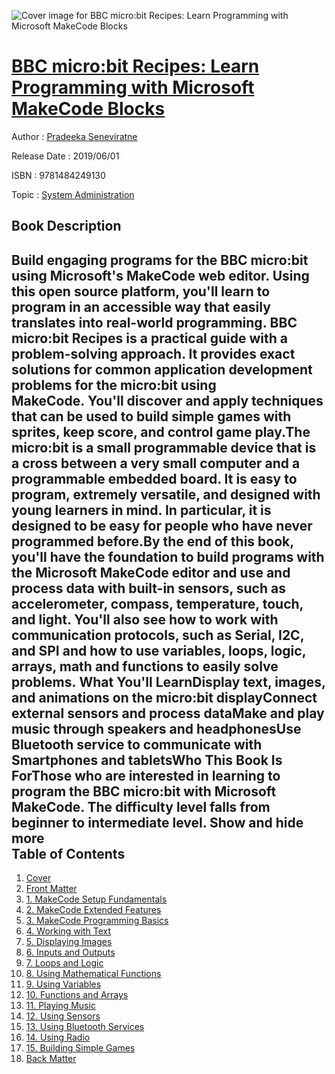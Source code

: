 ![Cover image for BBC micro:bit Recipes: Learn Programming with Microsoft MakeCode Blocks](https://imgdetail.ebookreading.net/cover/cover/20200215/EB9781484249130.jpg)

[BBC micro:bit Recipes: Learn Programming with Microsoft MakeCode Blocks](https://ebookreading.net/view/book/BBC+micro%3Abit+Recipes%3A+Learn+Programming+with+Microsoft+MakeCode+Blocks-EB9781484249130_1.html "BBC micro:bit Recipes: Learn Programming with Microsoft MakeCode Blocks")
====================================================================================================================

Author : [Pradeeka Seneviratne](https://ebookreading.net/search/author/Pradeeka+Seneviratne)

Release Date : 2019/06/01

ISBN : 9781484249130

Topic : [System Administration](https://ebookreading.net/search/category/system-administration)

Book Description
-----------------

 Build engaging programs for the BBC micro:bit using Microsoft's MakeCode web editor. Using this open source platform, you'll learn to program in an accessible way that easily translates into real-world programming. BBC micro:bit Recipes is a practical guide with a problem-solving approach. It provides exact solutions for common application development problems for the micro:bit using MakeCode. You'll discover and apply techniques that can be used to build simple games with sprites, keep score, and control game play.The micro:bit is a small programmable device that is a cross between a very small computer and a programmable embedded board. It is easy to program, extremely versatile, and designed with young learners in mind. In particular, it is designed to be easy for people who have never programmed before.By the end of this book, you'll have the foundation to build programs with the Microsoft MakeCode editor and use and process data with built-in sensors, such as accelerometer, compass, temperature, touch, and light. You'll also see how to work with communication protocols, such as Serial, I2C, and SPI and how to use variables, loops, logic, arrays, math and functions to easily solve problems. What You'll LearnDisplay text, images, and animations on the micro:bit displayConnect external sensors and process dataMake and play music through speakers and headphonesUse Bluetooth service to communicate with Smartphones and tabletsWho This Book Is ForThose who are interested in learning to program the BBC micro:bit with Microsoft MakeCode. The difficulty level falls from beginner to intermediate level.        Show and hide more                
Table of Contents
-----------------

1. [Cover](https://ebookreading.net/view/book/BBC+micro%3Abit+Recipes%3A+Learn+Programming+with+Microsoft+MakeCode+Blocks-EB9781484249130_1.html)
1. [Front Matter](https://ebookreading.net/view/book/BBC+micro%3Abit+Recipes%3A+Learn+Programming+with+Microsoft+MakeCode+Blocks-EB9781484249130_2.html)
1. [1. MakeCode Setup Fundamentals](https://ebookreading.net/view/book/BBC+micro%3Abit+Recipes%3A+Learn+Programming+with+Microsoft+MakeCode+Blocks-EB9781484249130_3.html)
1. [2. MakeCode Extended Features](https://ebookreading.net/view/book/BBC+micro%3Abit+Recipes%3A+Learn+Programming+with+Microsoft+MakeCode+Blocks-EB9781484249130_4.html)
1. [3. MakeCode Programming Basics](https://ebookreading.net/view/book/BBC+micro%3Abit+Recipes%3A+Learn+Programming+with+Microsoft+MakeCode+Blocks-EB9781484249130_5.html)
1. [4. Working with Text](https://ebookreading.net/view/book/BBC+micro%3Abit+Recipes%3A+Learn+Programming+with+Microsoft+MakeCode+Blocks-EB9781484249130_6.html)
1. [5. Displaying Images](https://ebookreading.net/view/book/BBC+micro%3Abit+Recipes%3A+Learn+Programming+with+Microsoft+MakeCode+Blocks-EB9781484249130_7.html)
1. [6. Inputs and Outputs](https://ebookreading.net/view/book/BBC+micro%3Abit+Recipes%3A+Learn+Programming+with+Microsoft+MakeCode+Blocks-EB9781484249130_8.html)
1. [7. Loops and Logic](https://ebookreading.net/view/book/BBC+micro%3Abit+Recipes%3A+Learn+Programming+with+Microsoft+MakeCode+Blocks-EB9781484249130_9.html)
1. [8. Using Mathematical Functions](https://ebookreading.net/view/book/BBC+micro%3Abit+Recipes%3A+Learn+Programming+with+Microsoft+MakeCode+Blocks-EB9781484249130_10.html)
1. [9. Using Variables](https://ebookreading.net/view/book/BBC+micro%3Abit+Recipes%3A+Learn+Programming+with+Microsoft+MakeCode+Blocks-EB9781484249130_11.html)
1. [10. Functions and Arrays](https://ebookreading.net/view/book/BBC+micro%3Abit+Recipes%3A+Learn+Programming+with+Microsoft+MakeCode+Blocks-EB9781484249130_12.html)
1. [11. Playing Music](https://ebookreading.net/view/book/BBC+micro%3Abit+Recipes%3A+Learn+Programming+with+Microsoft+MakeCode+Blocks-EB9781484249130_13.html)
1. [12. Using Sensors](https://ebookreading.net/view/book/BBC+micro%3Abit+Recipes%3A+Learn+Programming+with+Microsoft+MakeCode+Blocks-EB9781484249130_14.html)
1. [13. Using Bluetooth Services](https://ebookreading.net/view/book/BBC+micro%3Abit+Recipes%3A+Learn+Programming+with+Microsoft+MakeCode+Blocks-EB9781484249130_15.html)
1. [14. Using Radio](https://ebookreading.net/view/book/BBC+micro%3Abit+Recipes%3A+Learn+Programming+with+Microsoft+MakeCode+Blocks-EB9781484249130_16.html)
1. [15. Building Simple Games](https://ebookreading.net/view/book/BBC+micro%3Abit+Recipes%3A+Learn+Programming+with+Microsoft+MakeCode+Blocks-EB9781484249130_17.html)
1. [Back Matter](https://ebookreading.net/view/book/BBC+micro%3Abit+Recipes%3A+Learn+Programming+with+Microsoft+MakeCode+Blocks-EB9781484249130_18.html)
